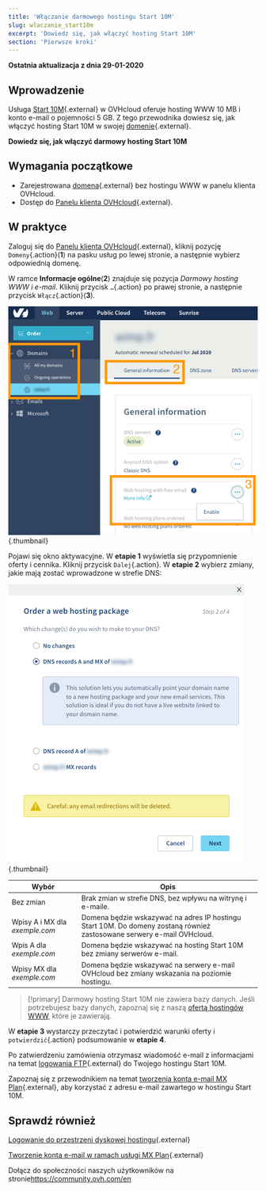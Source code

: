```yaml
---
title: 'Włączanie darmowego hostingu Start 10M'
slug: wlaczanie_start10m
excerpt: 'Dowiedz się, jak włączyć hosting Start 10M'
section: 'Pierwsze kroki'
---
```


**Ostatnia aktualizacja z dnia 29-01-2020**

## Wprowadzenie

Usługa [Start 10M](https://www.ovh.pl/domeny/oferta_serwer_start10m.xml){.external} w OVHcloud oferuje hosting WWW 10 MB i konto e-mail o pojemności 5 GB. Z tego przewodnika dowiesz się, jak włączyć hosting Start 10M w swojej [domenie](https://www.ovh.pl/domeny/){.external}.

**Dowiedz się, jak włączyć darmowy hosting Start 10M**

## Wymagania początkowe

- Zarejestrowana [domena](https://www.ovh.pl/domeny/){.external} bez hostingu WWW w panelu klienta OVHcloud.
- Dostęp do [Panelu klienta OVHcloud](https://www.ovh.com/auth/?action=gotomanager){.external}.

## W praktyce

Zaloguj się do [Panelu klienta OVHcloud](https://www.ovh.com/auth/?action=gotomanager){.external}, kliknij pozycję `Domeny`{.action}(**1**) na pasku usług po lewej stronie, a następnie wybierz odpowiednią domenę.

W ramce **Informacje ogólne**(**2**) znajduje się pozycja *Darmowy hosting WWW i e-mail*. Kliknij przycisk `…`{.action} po prawej stronie, a następnie przycisk `Włącz`{.action}(**3**).

![start10m](images/start10m-step1-01.png){.thumbnail}

Pojawi się okno aktywacyjne. W **etapie 1** wyświetla się przypomnienie oferty i cennika. Kliknij przycisk `Dalej`{.action}. W **etapie 2** wybierz zmiany, jakie mają zostać wprowadzone w strefie DNS:

![start10m](images/start10m-step1-02.png){.thumbnail}

| Wybór                                       	| Opis                                                                                                               								|
|--------------------------------------------	|-----------------------------------------------------------------------------------------------------------------------------------------------------------|
| Bez zmian                           	| Brak zmian w strefie DNS, bez wpływu na witrynę i e-maile.                                               								|
| Wpisy A i MX dla *exemple.com* 	| Domena będzie wskazywać na adres IP hostingu Start 10M. Do domeny zostaną również zastosowane serwery e-mail OVHcloud. 	|
| Wpis A dla *exemple.com*          	| Domena będzie wskazywać na hosting Start 10M bez zmiany serwerów e-mail.                             								|
| Wpisy MX dla *exemple.com*      	| Domena będzie wskazywać na serwery e-mail OVHcloud bez zmiany wskazania na poziomie hostingu.  								|

> [!primary]
> Darmowy hosting Start 10M nie zawiera bazy danych. Jeśli potrzebujesz bazy danych, zapoznaj się z naszą [ofertą hostingów WWW](https://www.ovh.pl/hosting/), które je zawierają.

W **etapie 3** wystarczy przeczytać i potwierdzić warunki oferty i `potwierdzić`{.action} podsumowanie w **etapie 4**.

Po zatwierdzeniu zamówienia otrzymasz wiadomość e-mail z informacjami na temat [logowania FTP](https://docs.ovh.com/pl/hosting/logowanie-przestrzen-dyskowa-ftp-hosting-web/){.external} do Twojego hostingu Start 10M.

Zapoznaj się z przewodnikiem na temat [tworzenia konta e-mail MX Plan](https://docs.ovh.com/pl/emails/przewodnik_na_temat_zakladania_adresu_e-mail/){.external}, aby korzystać z adresu e-mail zawartego w hostingu Start 10M.

## Sprawdź również

[Logowanie do przestrzeni dyskowej hostingu](https://docs.ovh.com/pl/hosting/logowanie-przestrzen-dyskowa-ftp-hosting-web/){.external}

[Tworzenie konta e-mail w ramach usługi MX Plan](https://docs.ovh.com/pl/emails/przewodnik_na_temat_zakladania_adresu_e-mail/){.external}

Dołącz do społeczności naszych użytkowników na stronie<https://community.ovh.com/en>



